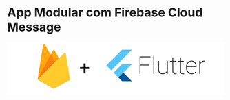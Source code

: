 # App Modular com Firebase Cloud Message

![Firebase + Flutter](https://github.com/vitoriassia/flutter-with-firebase-cloud-message/blob/master/images/flutter-firebase-icon.png)
